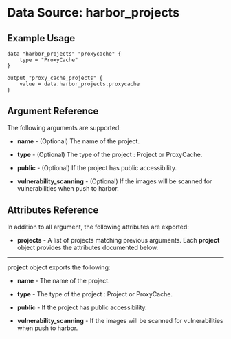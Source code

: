 # Data Source: harbor_projects

## Example Usage
```hcl
data "harbor_projects" "proxycache" {
    type = "ProxyCache"
}

output "proxy_cache_projects" {
    value = data.harbor_projects.proxycache
}
```

## Argument Reference
The following arguments are supported:

* **name** - (Optional) The name of the project.

* **type** - (Optional) The type of the project : Project or ProxyCache.

* **public** - (Optional) If the project has public accessibility.

* **vulnerability_scanning** - (Optional) If the images will be scanned for vulnerabilities when push to harbor.

## Attributes Reference
In addition to all argument, the following attributes are exported:

* **projects** - A list of projects matching previous arguments. Each **project** object provides the attributes documented below.

---

**project** object exports the following:

* **name** - The name of the project.

* **type** - The type of the project : Project or ProxyCache.

* **public** - If the project has public accessibility.

* **vulnerability_scanning** - If the images will be scanned for vulnerabilities when push to harbor.
